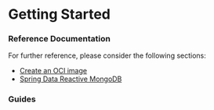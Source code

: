 # Getting Started

### Reference Documentation

For further reference, please consider the following sections:

* [Create an OCI image](https://docs.spring.io/spring-boot/docs/2.7.15/maven-plugin/reference/html/#build-image)
* [Spring Data Reactive MongoDB](https://docs.spring.io/spring-boot/docs/2.7.15/reference/htmlsingle/index.html#data.nosql.mongodb)

### Guides


